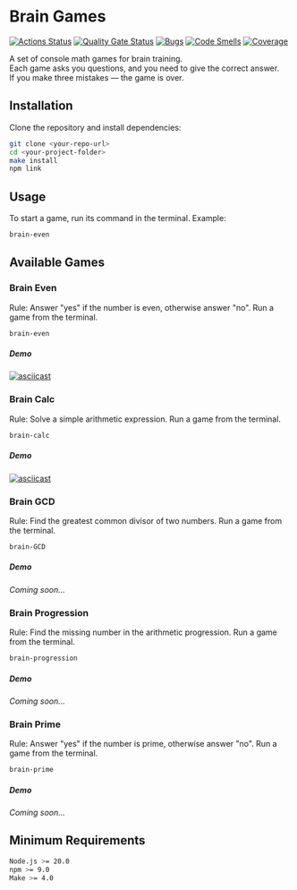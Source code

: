 # Brain Games

[![Actions Status](https://github.com/tsiun/frontend-project-44/actions/workflows/hexlet-check.yml/badge.svg)](https://github.com/tsiun/frontend-project-44/actions)
[![Quality Gate Status](https://sonarcloud.io/api/project_badges/measure?project=tsiun_frontend-project-44&metric=alert_status)](https://sonarcloud.io/summary/new_code?id=tsiun_frontend-project-44)
[![Bugs](https://sonarcloud.io/api/project_badges/measure?project=tsiun_frontend-project-44&metric=bugs)](https://sonarcloud.io/summary/new_code?id=tsiun_frontend-project-44)
[![Code Smells](https://sonarcloud.io/api/project_badges/measure?project=tsiun_frontend-project-44&metric=code_smells)](https://sonarcloud.io/summary/new_code?id=tsiun_frontend-project-44)
[![Coverage](https://sonarcloud.io/api/project_badges/measure?project=tsiun_frontend-project-44&metric=coverage)](https://sonarcloud.io/summary/new_code?id=tsiun_frontend-project-44)

A set of console math games for brain training.  
Each game asks you questions, and you need to give the correct answer.  
If you make three mistakes — the game is over.

## Installation

Clone the repository and install dependencies:

```bash
git clone <your-repo-url>
cd <your-project-folder>
make install
npm link
```

## Usage

To start a game, run its command in the terminal.
Example:

```bash
brain-even
```

## Available Games
### Brain Even
Rule: Answer "yes" if the number is even, otherwise answer "no".
Run a game from the terminal.

```bash
brain-even
```
##### Demo
[![asciicast](https://asciinema.org/a/736033.svg)](https://asciinema.org/a/736033)

### Brain Calc
Rule: Solve a simple arithmetic expression.
Run a game from the terminal.

```bash
brain-calc
```
##### Demo
[![asciicast](https://asciinema.org/a/736242.svg)](https://asciinema.org/a/736242)

### Brain GCD
Rule: Find the greatest common divisor of two numbers.
Run a game from the terminal.

```bash
brain-GCD
```
##### Demo
*Coming soon...*

### Brain Progression
Rule: Find the missing number in the arithmetic progression.
Run a game from the terminal.

```bash
brain-progression
```
##### Demo
*Coming soon...*

### Brain Prime
Rule: Answer "yes" if the number is prime, otherwise answer "no".
Run a game from the terminal.

```bash
brain-prime
```
##### Demo
*Coming soon...*

## Minimum Requirements

```bash
Node.js >= 20.0
npm >= 9.0
Make >= 4.0
```